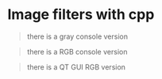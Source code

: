 # Image filters with cpp

> there is a gray console version

> there is a RGB console version

> there is a QT GUI RGB version
